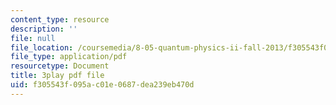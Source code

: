 ```yaml
---
content_type: resource
description: ''
file: null
file_location: /coursemedia/8-05-quantum-physics-ii-fall-2013/f305543f095ac01e0687dea239eb470d_8rAQBnhbjms.pdf
file_type: application/pdf
resourcetype: Document
title: 3play pdf file
uid: f305543f-095a-c01e-0687-dea239eb470d
---
```

